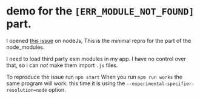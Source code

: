 # demo for the `[ERR_MODULE_NOT_FOUND]` part.

I opened [this issue](https://github.com/nodejs/node/issues/42116) on nodeJs, This is the minimal repro for the part of the node_modules.

I need to load third party esm modules in my app. I have no control over that, so i can _not_ make them import `.js` files.

To reproduce the issue run `npm start`
When you run `npm run works` the same program will work. this time it is using the `--experimental-specifier-resolution=node` option.
